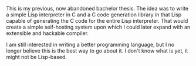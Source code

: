 This is my previous, now abandoned bachelor thesis. The idea was to write a
simple Lisp interpreter in C and a C code generation library in that Lisp
capable of generating the C code for the entire Lisp interpreter. That would
create a simple self-hosting system upon which I could later expand with an
extensible and hackable compiler.

I am still interested in writing a better programming language, but I no longer
believe this is the best way to go about it. I don't know what is yet, it might
not be Lisp-based.

